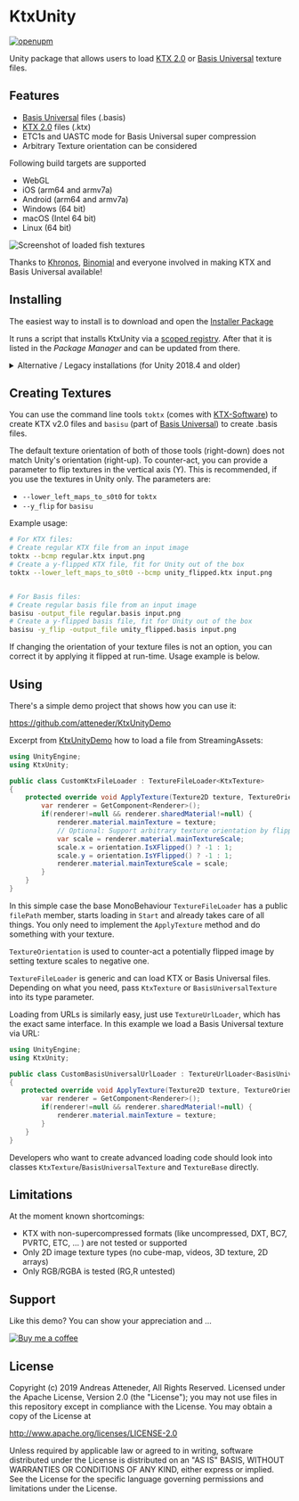 # KtxUnity

[![openupm](https://img.shields.io/npm/v/com.atteneder.ktx?label=openupm&registry_uri=https://package.openupm.com)](https://openupm.com/packages/com.atteneder.ktx/)

Unity package that allows users to load [KTX 2.0](https://github.com/KhronosGroup/KTX-Software) or [Basis Universal](https://github.com/BinomialLLC/basis_universal) texture files.

## Features

- [Basis Universal](https://github.com/BinomialLLC/basis_universal) files (.basis)
- [KTX 2.0](https://github.com/KhronosGroup/KTX-Software) files (.ktx)
- ETC1s and UASTC mode for Basis Universal super compression
- Arbitrary Texture orientation can be considered

Following build targets are supported

- WebGL
- iOS (arm64 and armv7a)
- Android (arm64 and armv7a)
- Windows (64 bit)
- macOS (Intel 64 bit)
- Linux (64 bit)

![Screenshot of loaded fish textures](https://github.com/atteneder/BasisUniversalUnityDemo/raw/master/Images/fishes.png "Lots of fish basis universal textures loaded via BasisUniversalUnity")

Thanks to [Khronos](https://www.khronos.org), [Binomial](http://www.binomial.info) and everyone involved in making KTX and Basis Universal available!

## Installing

The easiest way to install is to download and open the [Installer Package](https://package-installer.glitch.me/v1/installer/OpenUPM/com.atteneder.ktx?registry=https%3A%2F%2Fpackage.openupm.com&scope=com.atteneder)

It runs a script that installs KtxUnity via a [scoped registry](https://docs.unity3d.com/Manual/upm-scoped.html). After that it is listed in the *Package Manager* and can be updated from there.

<details><summary>Alternative / Legacy installations (for Unity 2018.4 and older)</summary>

Install manually via package URL

You have to manually add the package's URL into your [project manifest](https://docs.unity3d.com/Manual/upm-manifestPrj.html)

Inside your Unity project there's the folder `Packages` containing a file called `manifest.json`. You have to open it and add the following line inside the `dependencies` category:

```json
"com.atteneder.ktx": "https://gitlab.com/atteneder/ktxunity.git",
```

It should look something like this:

```json
{
  "dependencies": {
    "com.atteneder.ktx": "https://gitlab.com/atteneder/ktxunity.git",
    "com.unity.modules.unitywebrequest": "1.0.0"
    ...
  }
}
```

Next time you open your project in Unity, it will download the package automatically. You have to have a GIT LFS client (large file support) installed on your system. Otherwise you will get an error that the native library file (dll on Windows) is corrupt. There's more detail about how to add packages via GIT URLs in the [Unity documentation](https://docs.unity3d.com/Manual/upm-git.html).

</details>

## Creating Textures

You can use the command line tools `toktx` (comes with [KTX-Software](https://github.com/KhronosGroup/KTX-Software)) to create KTX v2.0 files and `basisu` (part of [Basis Universal](https://github.com/BinomialLLC/basis_universal)) to create .basis files.

The default texture orientation of both of those tools (right-down) does not match Unity's orientation (right-up). To counter-act, you can provide a parameter to flip textures in the vertical axis (Y). This is recommended, if you use the textures in Unity only. The parameters are:

- `--lower_left_maps_to_s0t0` for `toktx`
- `--y_flip` for `basisu`

Example usage:

```bash
# For KTX files:
# Create regular KTX file from an input image
toktx --bcmp regular.ktx input.png
# Create a y-flipped KTX file, fit for Unity out of the box
toktx --lower_left_maps_to_s0t0 --bcmp unity_flipped.ktx input.png


# For Basis files:
# Create regular basis file from an input image
basisu -output_file regular.basis input.png
# Create a y-flipped basis file, fit for Unity out of the box
basisu -y_flip -output_file unity_flipped.basis input.png
```

If changing the orientation of your texture files is not an option, you can correct it by applying it flipped at run-time. Usage example is below.

## Using

There's a simple demo project that shows how you can use it:

<https://github.com/atteneder/KtxUnityDemo>

Excerpt from [KtxUnityDemo](https://github.com/atteneder/KtxUnityDemo/blob/master/Assets/Scripts/CustomKtxFileLoader.cs) how to load a file from StreamingAssets:

```C#
using UnityEngine;
using KtxUnity;

public class CustomKtxFileLoader : TextureFileLoader<KtxTexture>
{
    protected override void ApplyTexture(Texture2D texture, TextureOrientation orientation) {
        var renderer = GetComponent<Renderer>();
        if(renderer!=null && renderer.sharedMaterial!=null) {
            renderer.material.mainTexture = texture;
            // Optional: Support arbitrary texture orientation by flipping the texture if necessary
            var scale = renderer.material.mainTextureScale;
            scale.x = orientation.IsXFlipped() ? -1 : 1;
            scale.y = orientation.IsYFlipped() ? -1 : 1;
            renderer.material.mainTextureScale = scale;
        }
    }
}
```

In this simple case the base MonoBehaviour `TextureFileLoader` has a public `filePath` member, starts loading in `Start` and  already takes care of all things. You only need to implement the `ApplyTexture` method and do something with your texture.

`TextureOrientation` is used to counter-act a potentially flipped image by setting texture scales to negative one.

`TextureFileLoader` is generic and can load KTX or Basis Universal files. Depending on what you need, pass `KtxTexture` or `BasisUniversalTexture` into its type parameter.

Loading from URLs is similarly easy, just use `TextureUrlLoader`, which has the exact same interface. In this example we load a Basis Universal texture via URL:

```C#
using UnityEngine;
using KtxUnity;

public class CustomBasisUniversalUrlLoader : TextureUrlLoader<BasisUniversalTexture>
{
   protected override void ApplyTexture(Texture2D texture, TextureOrientation orientation) {
        var renderer = GetComponent<Renderer>();
        if(renderer!=null && renderer.sharedMaterial!=null) {
            renderer.material.mainTexture = texture;
        }
    }
}
```

Developers who want to create advanced loading code should look into classes `KtxTexture`/`BasisUniversalTexture` and `TextureBase` directly.

## Limitations

At the moment known shortcomings:

- KTX with non-supercompressed formats (like uncompressed, DXT, BC7, PVRTC, ETC, … ) are not tested or supported
- Only 2D image texture types (no cube-map, videos, 3D texture, 2D arrays)
- Only RGB/RGBA is tested (RG,R untested)

## Support

Like this demo? You can show your appreciation and ...

[![Buy me a coffee](https://az743702.vo.msecnd.net/cdn/kofi1.png?v=0)](https://ko-fi.com/C0C3BW7G)

## License

Copyright (c) 2019 Andreas Atteneder, All Rights Reserved.
Licensed under the Apache License, Version 2.0 (the "License");
you may not use files in this repository except in compliance with the License.
You may obtain a copy of the License at

   <http://www.apache.org/licenses/LICENSE-2.0>

Unless required by applicable law or agreed to in writing, software
distributed under the License is distributed on an "AS IS" BASIS,
WITHOUT WARRANTIES OR CONDITIONS OF ANY KIND, either express or implied.
See the License for the specific language governing permissions and
limitations under the License.
